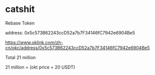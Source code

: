 # catshit

Rebase Token

address:
0x5c573B62243ccD52a7b7F34146fC7942e6904Be5

https://www.oklink.com/zh-cn/okc/address/0x5c573B62243ccD52a7b7F34146fC7942e6904Be5

Total 21 million

21 million = (okt price = 20 USDT)
